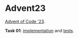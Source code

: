 # Advent23

[Advent of Code '23](https://adventofcode.com/2023).

**Task 01**: [implementation](./src/Task01.cs) and [tests](./test/Task01Test.cs).
